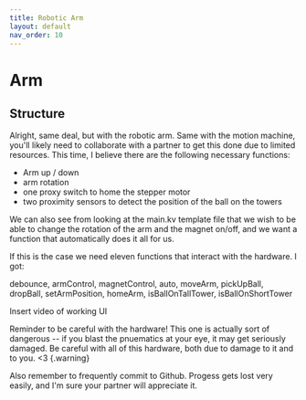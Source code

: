 ```yaml
---
title: Robotic Arm
layout: default
nav_order: 10
---
```

# Arm
## Structure
Alright, same deal, but with the robotic arm. Same with the motion machine, you'll likely need to collaborate with a partner to get this done due to limited resources. This time, I believe there are the following necessary functions: 
- Arm up / down 
- arm rotation
- one proxy switch to home the stepper motor 
- two proximity sensors to detect the position of the ball on the towers

 We can also see from looking at the main.kv template file that we wish to be able to change the rotation of the arm and the magnet on/off, and we want a function that automatically does it all for us.

If this is the case we need eleven functions that interact with the hardware. I got: 

debounce, armControl, magnetControl, auto, moveArm, pickUpBall, dropBall, setArmPosition, homeArm, isBallOnTallTower, isBallOnShortTower

Insert video of working UI

Reminder to be careful with the hardware! This one is actually sort of dangerous -- if you blast the pnuematics at your eye, it may get seriously damaged. Be careful with all of this hardware, both due to damage to it and to you. <3
{.warning}

Also remember to frequently commit to Github. Progess gets lost very easily, and I'm sure your partner will appreciate it. 


